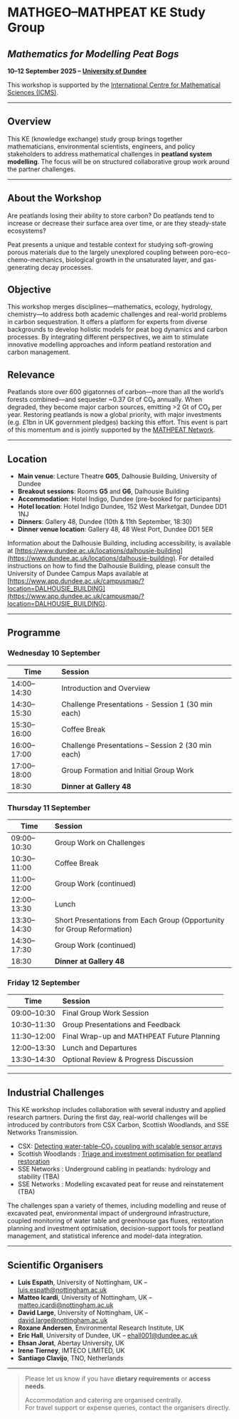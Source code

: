 # MATHGEO–MATHPEAT KE Study Group  
## *Mathematics for Modelling Peat Bogs*  
**10–12 September 2025 – [University of Dundee](https://www.dundee.ac.uk/mathematics)**

This workshop is supported by the [International Centre for Mathematical Sciences (ICMS)](https://www.icms.org.uk/activities/workshop/mathgeo-modelling-of-peat-bogs).  

---

## Overview

This KE (knowledge exchange) study group brings together mathematicians, environmental scientists, engineers, and policy stakeholders to address mathematical challenges in **peatland system modelling**. The focus will be on structured collaborative group work around the partner challenges.  

<!-- While there will be some short scientific talks, these will be tailored to the context of the challenges, with most of the time dedicated to problem-solving and interdisciplinary discussion. -->

---

## About the Workshop

Are peatlands losing their ability to store carbon? Do peatlands tend to increase or decrease their surface area over time, or are they steady-state ecosystems?  

Peat presents a unique and testable context for studying soft-growing porous materials due to the largely unexplored coupling between poro-eco-chemo-mechanics, biological growth in the unsaturated layer, and gas-generating decay processes.

## Objective

This workshop merges disciplines—mathematics, ecology, hydrology, chemistry—to address both academic challenges and real-world problems in carbon sequestration.  It offers a platform for experts from diverse backgrounds to develop holistic models for peat bog dynamics and carbon processes. By integrating different perspectives, we aim to stimulate innovative modelling approaches and inform peatland restoration and carbon management.

## Relevance

Peatlands store over 600 gigatonnes of carbon—more than all the world’s forests combined—and sequester ~0.37 Gt of CO₂ annually. When degraded, they become major carbon sources, emitting >2 Gt of CO₂ per year. Restoring peatlands is now a global priority, with major investments (e.g. £1bn in UK government pledges) backing this effort. This event is part of this momentum and is jointly supported by the [MATHPEAT Network](https://mathpeatnetwork.wordpress.com).

---

## Location

- **Main venue**: Lecture Theatre **G05**, Dalhousie Building, University of Dundee  
- **Breakout sessions**: Rooms **G5** and **G6**, Dalhousie Building  
- **Accommodation**: Hotel Indigo, Dundee (pre-booked for participants)  
- **Hotel location**: Hotel Indigo Dundee, 152 West Marketgait, Dundee DD1 1NJ  
- **Dinners**: Gallery 48, Dundee (10th & 11th September, 18:30)  
- **Dinner venue location**: Gallery 48, 48 West Port, Dundee DD1 5ER

Information about the Dalhousie Building, including accessibility, is available at [https://www.dundee.ac.uk/locations/dalhousie-building](https://www.dundee.ac.uk/locations/dalhousie-building). For detailed instructions on how to find the Dalhousie Building, please consult the University of Dundee Campus Maps available at [https://www.app.dundee.ac.uk/campusmap/?location=DALHOUSIE_BUILDING](https://www.app.dundee.ac.uk/campusmap/?location=DALHOUSIE_BUILDING).

---

## Programme

### **Wednesday 10 September**

| Time           | Session                                       |
|----------------|:----------------------------------------------|
| 14:00–14:30    | Introduction and Overview                     |
| 14:30–15:30    | Challenge Presentations - Session 1   (30 min each) |
| 15:30–16:00    | Coffee Break                                  |
| 16:00–17:00    | Challenge Presentations – Session 2 (30 min each) |
| 17:00–18:00    | Group Formation and Initial Group Work        |
| 18:30          | **Dinner at Gallery 48**                      |



### **Thursday 11 September**

| Time           | Session                                       |
|----------------|:----------------------------------------------|
| 09:00–10:30    | Group Work on Challenges                      |
| 10:30–11:00    | Coffee Break                                  |
| 11:00–12:00    | Group Work (continued)                        |
| 12:00–13:30    | Lunch                                         |
| 13:30–14:30    | Short Presentations from Each Group (Opportunity for Group Reformation) |
| 14:30–17:30    | Group Work (continued)                        |
| 18:30          | **Dinner at Gallery 48**                      |



### **Friday 12 September**

| Time           | Session                                       |
|----------------|:----------------------------------------------|
| 09:00–10:30    | Final Group Work Session                      |
| 10:30–11:30    | Group Presentations and Feedback              |
| 11:30–12:00    | Final Wrap-up and MATHPEAT Future Planning    |
| 12:00–13:30    | Lunch and Departures                          |
| 13:30–14:30    | Optional Review & Progress Discussion         |

---

## Industrial Challenges

<!-- This KE workshop includes collaboration with several industry and applied research partners. During the first day, real-world challenges will be introduced by contributors from organisations including SSEN, CSX Carbon, Scottish Woodlands, and others. -->

This KE workshop includes collaboration with several industry and applied research partners. During the first day, real-world challenges will be introduced by contributors from CSX Carbon, Scottish Woodlands, and SSE Networks Transmission.

- CSX: 
[Detecting water-table–CO₂ coupling with scalable sensor arrays](dundee_challenges/CSX_final.pdf)
- Scottish Woodlands : 
[Triage and investment optimisation for peatland restoration](dundee_challenges/ScottishWoodlands_final.pdf)
- SSE Networks :
Underground cabling in peatlands: hydrology and stability (TBA)
- SSE Networks :
Modelling excavated peat for reuse and reinstatement (TBA)

The challenges span a variety of themes, including modelling and reuse of excavated peat, environmental impact of underground infrastructure, coupled monitoring of water table and greenhouse gas fluxes, restoration planning and investment optimisation, decision-support tools for peatland management, and statistical inference and model-data integration.


---

## Scientific Organisers

- **Luis Espath**, University of Nottingham, UK – [luis.espath@nottingham.ac.uk](mailto:luis.espath@nottingham.ac.uk)  
- **Matteo Icardi**, University of Nottingham, UK – [matteo.icardi@nottingham.ac.uk](mailto:matteo.icardi@nottingham.ac.uk)  
- **David Large**, University of Nottingham, UK – [david.large@nottingham.ac.uk](mailto:david.large@nottingham.ac.uk)  
- **Roxane Andersen**, Environmental Research Institute, UK  
- **Eric Hall**, University of Dundee, UK – [ehall001@dundee.ac.uk](mailto:ehall001@dundee.ac.uk)  
- **Ehsan Jorat**, Abertay University, UK  
- **Irene Tierney**, IMTECO LIMITED, UK  
- **Santiago Clavijo**, TNO, Netherlands

---

> Please let us know if you have **dietary requirements** or **access needs**.
>  
> Accommodation and catering are organised centrally.  
> For travel support or expense queries, contact the organisers directly.
